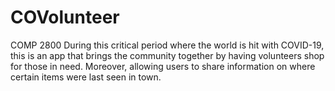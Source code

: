 # COVolunteer
COMP 2800
During this critical period where the world is hit with COVID-19, this is an app that brings the community together by having volunteers shop for those in need. Moreover, allowing users to share information on where certain items were last seen in town.